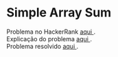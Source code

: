 # Simple Array Sum

Problema no HackerRank <a target="_blank" rel="noopener" href="https://www.hackerrank.com/challenges/simple-array-sum/problem"> aqui </a>. </br>
Explicação do problema <a href="./Problem.pdf"> aqui </a>.
</br>
Problema resolvido <a href="./submission.js"> aqui </a>.